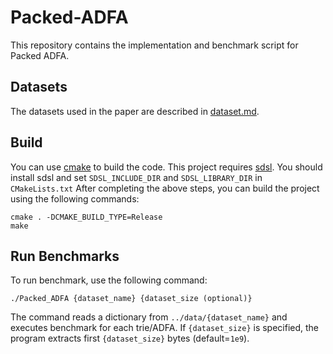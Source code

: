 # Packed-ADFA

This repository contains the implementation and benchmark script for Packed ADFA.

## Datasets
The datasets used in the paper are described in [dataset.md](https://github.com/shibh308/Packed_ADFA/blob/main/data/dataset.md).

## Build

You can use [cmake](https://cmake.org/) to build the code.
This project requires [sdsl](https://github.com/simongog/sdsl-lite/tree/master).
You should install sdsl and set `SDSL_INCLUDE_DIR` and `SDSL_LIBRARY_DIR` in `CMakeLists.txt`
After completing the above steps, you can build the project using the following commands:
```
cmake . -DCMAKE_BUILD_TYPE=Release
make
```

## Run Benchmarks
To run benchmark, use the following command:
```
./Packed_ADFA {dataset_name} {dataset_size (optional)}
```
The command reads a dictionary from `../data/{dataset_name}` and executes benchmark for each trie/ADFA.
If `{dataset_size}` is specified, the program extracts first `{dataset_size}` bytes (default=`1e9`).